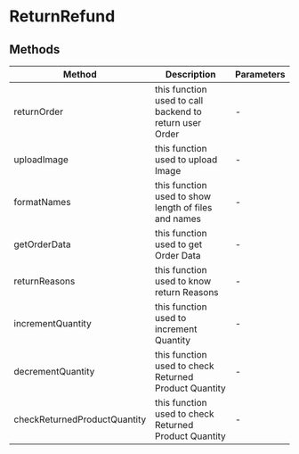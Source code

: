 # ReturnRefund

## Methods

<!-- @vuese:ReturnRefund:methods:start -->
|Method|Description|Parameters|
|---|---|---|
|returnOrder|this function used to call backend to return user Order|-|
|uploadImage|this function used to upload Image|-|
|formatNames|this function used to show length of files and names|-|
|getOrderData|this function used to get Order Data|-|
|returnReasons|this function used to know return Reasons|-|
|incrementQuantity|this function used to increment Quantity|-|
|decrementQuantity|this function used to check Returned Product Quantity|-|
|checkReturnedProductQuantity|this function used to check Returned Product Quantity|-|

<!-- @vuese:ReturnRefund:methods:end -->


